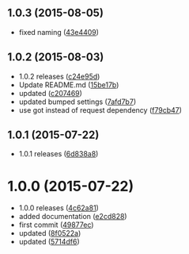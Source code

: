 <a name="1.0.3"></a>
## 1.0.3 (2015-08-05)


* fixed naming
 ([43e4409](https://github.com/kikobeats/meaningcloud/commit/43e4409))



<a name="1.0.2"></a>
## 1.0.2 (2015-08-03)


* 1.0.2 releases
 ([c24e95d](https://github.com/kikobeats/meaningcloud/commit/c24e95d))
* Update README.md
 ([15be17b](https://github.com/kikobeats/meaningcloud/commit/15be17b))
* updated
 ([c207469](https://github.com/kikobeats/meaningcloud/commit/c207469))
* updated bumped settings
 ([7afd7b7](https://github.com/kikobeats/meaningcloud/commit/7afd7b7))
* use got instead of request dependency
 ([f79cb47](https://github.com/kikobeats/meaningcloud/commit/f79cb47))



<a name="1.0.1"></a>
## 1.0.1 (2015-07-22)


* 1.0.1 releases
 ([6d838a8](https://github.com/kikobeats/meaningcloud/commit/6d838a8))



<a name="1.0.0"></a>
# 1.0.0 (2015-07-22)


* 1.0.0 releases
 ([4c62a81](https://github.com/kikobeats/meaningcloud/commit/4c62a81))
* added documentation
 ([e2cd828](https://github.com/kikobeats/meaningcloud/commit/e2cd828))
* first commit
 ([49877ec](https://github.com/kikobeats/meaningcloud/commit/49877ec))
* updated
 ([8f0522a](https://github.com/kikobeats/meaningcloud/commit/8f0522a))
* updated
 ([5714df6](https://github.com/kikobeats/meaningcloud/commit/5714df6))



